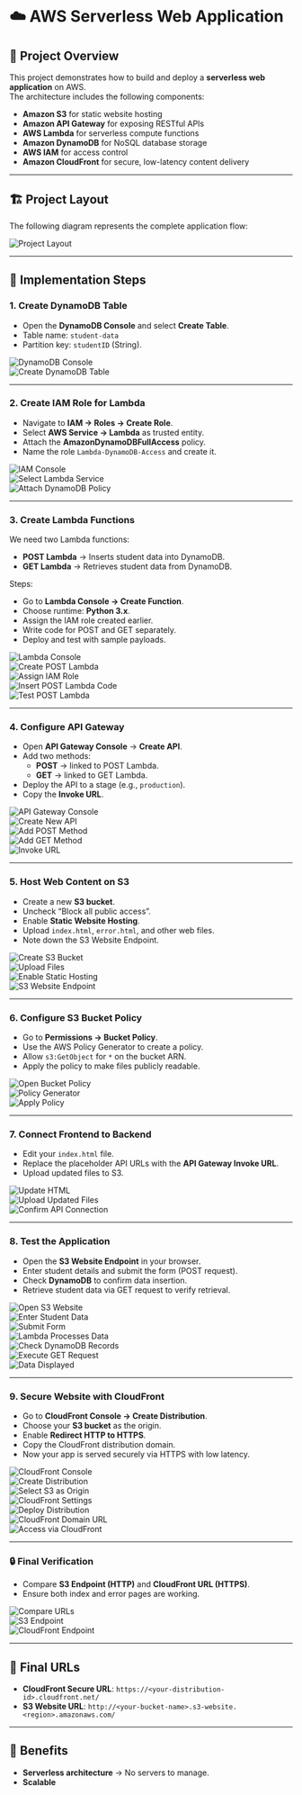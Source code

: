 # ☁️ AWS Serverless Web Application

## 📖 Project Overview
This project demonstrates how to build and deploy a **serverless web application** on AWS.  
The architecture includes the following components:  
- **Amazon S3** for static website hosting  
- **Amazon API Gateway** for exposing RESTful APIs  
- **AWS Lambda** for serverless compute functions  
- **Amazon DynamoDB** for NoSQL database storage  
- **AWS IAM** for access control  
- **Amazon CloudFront** for secure, low-latency content delivery  

---

## 🏗️ Project Layout
The following diagram represents the complete application flow:  

![Project Layout](images/screenshot00.png)

---

## 🚀 Implementation Steps

### 1. Create DynamoDB Table
- Open the **DynamoDB Console** and select **Create Table**.  
- Table name: `student-data`  
- Partition key: `studentID` (String).  

![DynamoDB Console](images/screenshot1.png)  
![Create DynamoDB Table](images/screenshot2.png)

---

### 2. Create IAM Role for Lambda
- Navigate to **IAM → Roles → Create Role**.  
- Select **AWS Service → Lambda** as trusted entity.  
- Attach the **AmazonDynamoDBFullAccess** policy.  
- Name the role `Lambda-DynamoDB-Access` and create it.  

![IAM Console](images/screenshot3.png)  
![Select Lambda Service](images/screenshot4.png)  
![Attach DynamoDB Policy](images/screenshot5.png)

---

### 3. Create Lambda Functions
We need two Lambda functions:  
- **POST Lambda** → Inserts student data into DynamoDB.  
- **GET Lambda** → Retrieves student data from DynamoDB.  

Steps:  
- Go to **Lambda Console → Create Function**.  
- Choose runtime: **Python 3.x**.  
- Assign the IAM role created earlier.  
- Write code for POST and GET separately.  
- Deploy and test with sample payloads.  

![Lambda Console](images/screenshot6.png)  
![Create POST Lambda](images/screenshot7.png)  
![Assign IAM Role](images/screenshot8.png)  
![Insert POST Lambda Code](images/screenshot9.png)  
![Test POST Lambda](images/screenshot10.png)

---

### 4. Configure API Gateway
- Open **API Gateway Console** → **Create API**.  
- Add two methods:  
  - **POST** → linked to POST Lambda.  
  - **GET** → linked to GET Lambda.  
- Deploy the API to a stage (e.g., `production`).  
- Copy the **Invoke URL**.  

![API Gateway Console](images/screenshot11.png)  
![Create New API](images/screenshot12.png)  
![Add POST Method](images/screenshot13.png)  
![Add GET Method](images/screenshot14.png)  
![Invoke URL](images/screenshot15.png)

---

### 5. Host Web Content on S3
- Create a new **S3 bucket**.  
- Uncheck “Block all public access”.  
- Enable **Static Website Hosting**.  
- Upload `index.html`, `error.html`, and other web files.  
- Note down the S3 Website Endpoint.  

![Create S3 Bucket](images/screenshot16.png)  
![Upload Files](images/screenshot17.png)  
![Enable Static Hosting](images/screenshot18.png)  
![S3 Website Endpoint](images/screenshot19.png)

---

### 6. Configure S3 Bucket Policy
- Go to **Permissions → Bucket Policy**.  
- Use the AWS Policy Generator to create a policy.  
- Allow `s3:GetObject` for `*` on the bucket ARN.  
- Apply the policy to make files publicly readable.  

![Open Bucket Policy](images/screenshot20.png)  
![Policy Generator](images/screenshot21.png)  
![Apply Policy](images/screenshot22.png)

---

### 7. Connect Frontend to Backend
- Edit your `index.html` file.  
- Replace the placeholder API URLs with the **API Gateway Invoke URL**.  
- Upload updated files to S3.  

![Update HTML](images/screenshot23.png)  
![Upload Updated Files](images/screenshot24.png)  
![Confirm API Connection](images/screenshot25.png)

---

### 8. Test the Application
- Open the **S3 Website Endpoint** in your browser.  
- Enter student details and submit the form (POST request).  
- Check **DynamoDB** to confirm data insertion.  
- Retrieve student data via GET request to verify retrieval.  

![Open S3 Website](images/screenshot26.png)  
![Enter Student Data](images/screenshot27.png)  
![Submit Form](images/screenshot28.png)  
![Lambda Processes Data](images/screenshot29.png)  
![Check DynamoDB Records](images/screenshot30.png)  
![Execute GET Request](images/screenshot31.png)  
![Data Displayed](images/screenshot32.png)

---

### 9. Secure Website with CloudFront
- Go to **CloudFront Console → Create Distribution**.  
- Choose your **S3 bucket** as the origin.  
- Enable **Redirect HTTP to HTTPS**.  
- Copy the CloudFront distribution domain.  
- Now your app is served securely via HTTPS with low latency.  

![CloudFront Console](images/screenshot33.png)  
![Create Distribution](images/screenshot34.png)  
![Select S3 as Origin](images/screenshot35.png)  
![CloudFront Settings](images/screenshot36.png)  
![Deploy Distribution](images/screenshot37.png)  
![CloudFront Domain URL](images/screenshot38.png)  
![Access via CloudFront](images/screenshot39.png)

---

### 🔒 Final Verification
- Compare **S3 Endpoint (HTTP)** and **CloudFront URL (HTTPS)**.  
- Ensure both index and error pages are working.  

![Compare URLs](images/screenshot40.png)  
![S3 Endpoint](images/screenshot41.png)  
![CloudFront Endpoint](images/screenshot42.png)

---

## 🔗 Final URLs
- **CloudFront Secure URL**: `https://<your-distribution-id>.cloudfront.net/`  
- **S3 Website URL**: `http://<your-bucket-name>.s3-website.<region>.amazonaws.com/`

---

## 🎯 Benefits
- **Serverless architecture** → No servers to manage.  
- **Scalable**

